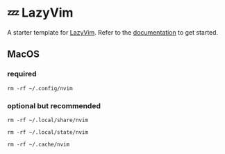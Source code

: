 # 💤 LazyVim

A starter template for [LazyVim](https://github.com/LazyVim/LazyVim).
Refer to the [documentation](https://lazyvim.github.io/installation) to get started.

## MacOS
### required
```
rm -rf ~/.config/nvim
```
### optional but recommended
```
rm -rf ~/.local/share/nvim
```
```
rm -rf ~/.local/state/nvim
```
```
rm -rf ~/.cache/nvim
```
